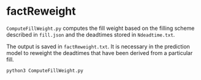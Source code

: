 # factReweight

`ComputeFillWeight.py` computes the fill weight based on the filling scheme described in `fill.json` and the deadtimes stored in `Ndeadtime.txt`. 

The output is saved in `factReweight.txt`. It is necessary in the prediction model to reweight the deadtimes that have been derived from a particular fill.

`python3 ComputeFillWeight.py`

